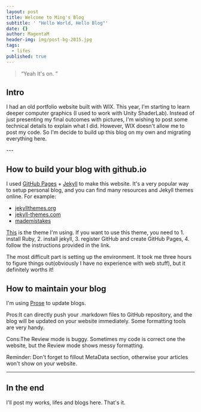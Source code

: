 ```yaml
---
layout: post
title: Welcome to Ming's Blog
subtitle: ' "Hello World, Hello Blog"'
date: {}
author: MagentaM
header-img: img/post-bg-2015.jpg
tags:
  - lifes
published: true
---
```


> “Yeah It's on. ”


## Intro

I had an old portfolio website built with WIX. This year, I'm starting to learn deeper computer graphics (I used to work with Unity ShaderLab). Instead of just presenting my final outcomes with pictures, I'm wishing to post some technical details to explain what I did. However, WIX doesn't allow me to post my code. So I'm decide to build up this blog on my own and migrating everything here.



<p id = "build"></p>
---

## How to build your blog with github.io

I used [GitHub Pages](https://pages.github.com/) + [Jekyll](http://jekyllrb.com/) to make this website. It's a very popular way to setup personal blog, and you can find many resources and Jekyll themes online. For example:

* [jekyllthemes.org](http://jekyllthemes.org/)  
* [jekyll-themes.com](https://jekyll-themes.com/)
* [mademistakes](https://mademistakes.com/work/jekyll-themes/)

[This](https://github.com/huxpro/huxpro.github.io/) is the theme I'm using. If you want to use this theme, you need to 1. install Ruby, 2. install jekyll, 3. register GitHub and create GitHub Pages, 4. follow the instructions provided in the link.

The most difficult part is setting up the environment. It took me three hours to figure things out(obviously I have no experience with web stuff), but it definitely worths it!

## How to maintain your blog

I'm using [Prose](http://prose.io "prose") to update blogs.

Pros:It can directly push your .markdown files to GitHub repository, and the blog will be updated on your website immediately. Some formatting tools are very handy.

Cons:The Review mode is buggy. Sometimes my code is correct one the website, but the Review mode shows messy formatting.

Reminder: Don't forget to fillout MetaData section, otherwise your articles won't show on your website.

---
## In the end
I'll post my works, lifes and blogs here. That's it.
